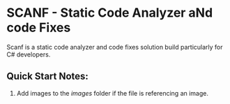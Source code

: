 # SCANF - Static Code Analyzer aNd code Fixes
Scanf is a static code analyzer and code fixes solution build particularly for C# developers.
## Quick Start Notes:
1. Add images to the *images* folder if the file is referencing an image.
